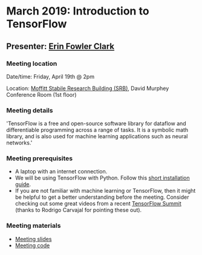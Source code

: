 # March 2019: Introduction to TensorFlow
## Presenter: [Erin Fowler Clark](mailto:erin.fowler@moffitt.org)
### Meeting location
Date/time: Friday, April 19th @ 2pm

Location: [Moffitt Stabile Research Building (SRB)](https://goo.gl/maps/o6j3rtTuxCB2), David Murphey Conference Room (1st floor)

### Meeting details
'TensorFlow is a free and open-source software library for dataflow and differentiable programming across a range of tasks. It is a symbolic math library, and is also used for machine learning applications such as neural networks.'

### Meeting prerequisites
* A laptop with an internet connection.
* We will be using TensorFlow with Python. Follow this [short installation guide](https://github.com/pstew/biodataclub/blob/master/meetings/april_2019/april_2019_prereqs.pdf).
* If you are not familiar with machine learning or TensorFlow, then it might be helpful to get a better understanding before the meeting. Consider checking out some great videos from a recent [TensorFlow Summit](https://www.youtube.com/playlist?list=PLQY2H8rRoyvxjVx3zfw4vA4cvlKogyLNN) (thanks to Rodrigo Carvajal for pointing these out).

### Meeting materials
* [Meeting slides](https://github.com/pstew/biodataclub/raw/master/meetings/april_2019/Tensorflow.zip)
* [Meeting code](https://raw.githubusercontent.com/pstew/biodataclub/master/meetings/april_2019/MNIST_program.py)
